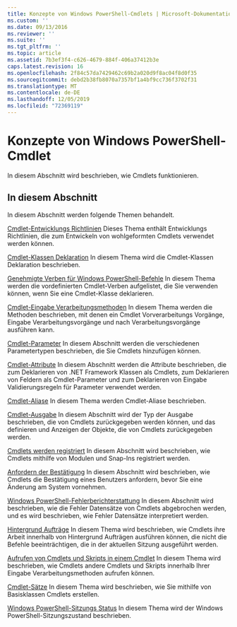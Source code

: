 ```yaml
---
title: Konzepte von Windows PowerShell-Cmdlets | Microsoft-Dokumentation
ms.custom: ''
ms.date: 09/13/2016
ms.reviewer: ''
ms.suite: ''
ms.tgt_pltfrm: ''
ms.topic: article
ms.assetid: 7b3ef3f4-c626-4679-884f-406a37412b3e
caps.latest.revision: 16
ms.openlocfilehash: 2f84c57da7429462c69b2a020d9f8ac04f8d0f35
ms.sourcegitcommit: debd2b38fb8070a7357bf1a4bf9cc736f3702f31
ms.translationtype: MT
ms.contentlocale: de-DE
ms.lasthandoff: 12/05/2019
ms.locfileid: "72369119"
---
```

# <a name="windows-powershell-cmdlet-concepts"></a>Konzepte von Windows PowerShell-Cmdlet

In diesem Abschnitt wird beschrieben, wie Cmdlets funktionieren.

## <a name="in-this-section"></a>In diesem Abschnitt

In diesem Abschnitt werden folgende Themen behandelt.

[Cmdlet-Entwicklungs Richtlinien](./cmdlet-development-guidelines.md) Dieses Thema enthält Entwicklungs Richtlinien, die zum Entwickeln von wohlgeformten Cmdlets verwendet werden können.

[Cmdlet-Klassen Deklaration](./cmdlet-class-declaration.md) In diesem Thema wird die Cmdlet-Klassen Deklaration beschrieben.

[Genehmigte Verben für Windows PowerShell-Befehle](./approved-verbs-for-windows-powershell-commands.md) In diesem Thema werden die vordefinierten Cmdlet-Verben aufgelistet, die Sie verwenden können, wenn Sie eine Cmdlet-Klasse deklarieren.

[Cmdlet-Eingabe Verarbeitungsmethoden](./cmdlet-input-processing-methods.md) In diesem Thema werden die Methoden beschrieben, mit denen ein Cmdlet Vorverarbeitungs Vorgänge, Eingabe Verarbeitungsvorgänge und nach Verarbeitungsvorgänge ausführen kann.

[Cmdlet-Parameter](./cmdlet-parameters.md) In diesem Abschnitt werden die verschiedenen Parametertypen beschrieben, die Sie Cmdlets hinzufügen können.

[Cmdlet-Attribute](./cmdlet-attributes.md) In diesem Abschnitt werden die Attribute beschrieben, die zum Deklarieren von .NET Framework Klassen als Cmdlets, zum Deklarieren von Feldern als Cmdlet-Parameter und zum Deklarieren von Eingabe Validierungsregeln für Parameter verwendet werden.

[Cmdlet-Aliase](./cmdlet-aliases.md) In diesem Thema werden Cmdlet-Aliase beschrieben.

[Cmdlet-Ausgabe](./cmdlet-output.md) In diesem Abschnitt wird der Typ der Ausgabe beschrieben, die von Cmdlets zurückgegeben werden können, und das definieren und Anzeigen der Objekte, die von Cmdlets zurückgegeben werden.

[Cmdlets werden registriert](./modules-and-snap-ins.md) In diesem Abschnitt wird beschrieben, wie Cmdlets mithilfe von Modulen und Snap-Ins registriert werden.

[Anfordern der Bestätigung](./requesting-confirmation-from-cmdlets.md) In diesem Abschnitt wird beschrieben, wie Cmdlets die Bestätigung eines Benutzers anfordern, bevor Sie eine Änderung am System vornehmen.

[Windows PowerShell-Fehlerberichterstattung](./error-reporting-concepts.md) In diesem Abschnitt wird beschrieben, wie die Fehler Datensätze von Cmdlets abgebrochen werden, und es wird beschrieben, wie Fehler Datensätze interpretiert werden.

[Hintergrund Aufträge](./background-jobs.md) In diesem Thema wird beschrieben, wie Cmdlets ihre Arbeit innerhalb von Hintergrund Aufträgen ausführen können, die nicht die Befehle beeinträchtigen, die in der aktuellen Sitzung ausgeführt werden.

[Aufrufen von Cmdlets und Skripts in einem Cmdlet](./invoking-cmdlets-and-scripts-within-a-cmdlet.md) In diesem Thema wird beschrieben, wie Cmdlets andere Cmdlets und Skripts innerhalb Ihrer Eingabe Verarbeitungsmethoden aufrufen können.

[Cmdlet-Sätze](./cmdlet-sets.md) In diesem Thema wird beschrieben, wie Sie mithilfe von Basisklassen Cmdlets erstellen.

[Windows PowerShell-Sitzungs Status](./windows-powershell-session-state.md) In diesem Thema wird der Windows PowerShell-Sitzungszustand beschrieben.
